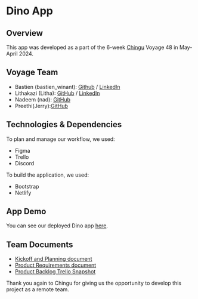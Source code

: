 # Dino App

##  Overview

This app was developed as a part of the 6-week [Chingu](https://www.chingu.io/) Voyage 48 in May-April 2024. 

## Voyage Team

- Bastien (bastien_winant): [Github](https://github.com/BastienWinant) / [LinkedIn](www.linkedin.com/in/winant)
- Lithakazi (Litha): [GitHub](https://github.com/Lithakazi101) / [LinkedIn](www.linkedin.com/in/lithakazi-sikwana-061068225)
- Nadeem (nad): [GitHub](https://github.com/707) 
- Preethi(Jerry):[GitHub](https://github.com/jerry2405)

## Technologies & Dependencies

To plan and manage our workflow, we used:

- Figma
- Trello
- Discord

To build the application, we used:

- Bootstrap
- Netlify

## App Demo

You can see our deployed Dino app [here](https://dino-app.netlify.app/).

## Team Documents

- [Kickoff and Planning document](https://docs.google.com/document/d/1qT5hpzWR-jKst_dDnrWMGOvEEl1QsFBK-WISaq_hfc0/edit?usp=sharing)
- [Product Requirements document](https://docs.google.com/document/d/1tINdGVvQplassDeEAzCoUP8xxGoarUyVk6qoK9votbo/edit?usp=sharing)
- [Product Backlog Trello Snapshot](https://ibb.co/16t6n66)


Thank you again to Chingu for giving us the opportunity to develop this project as a remote team.
